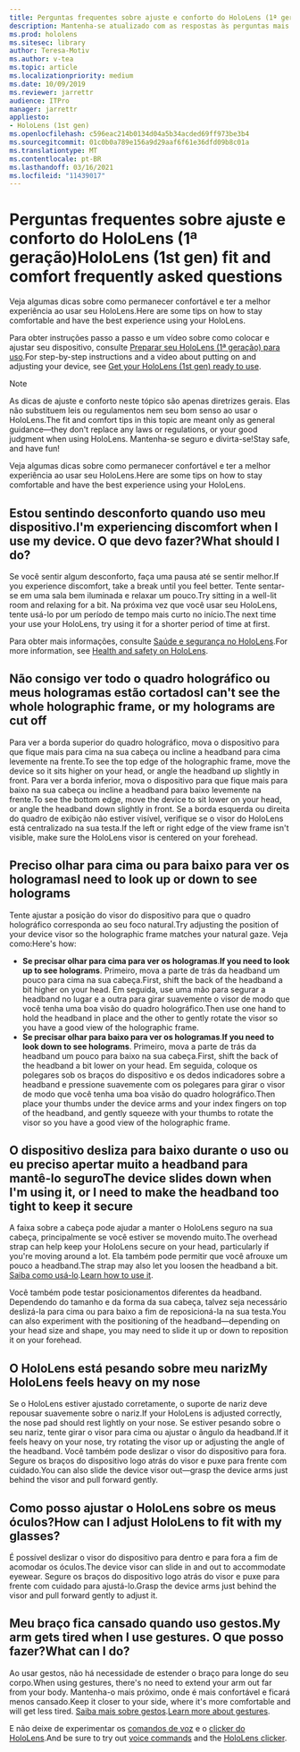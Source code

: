```yaml
---
title: Perguntas frequentes sobre ajuste e conforto do HoloLens (1ª geração)
description: Mantenha-se atualizado com as respostas às perguntas mais frequentes sobre como encaixar seu dispositivo de realidade mista HoloLens (1ª geração).
ms.prod: hololens
ms.sitesec: library
author: Teresa-Motiv
ms.author: v-tea
ms.topic: article
ms.localizationpriority: medium
ms.date: 10/09/2019
ms.reviewer: jarrettr
audience: ITPro
manager: jarrettr
appliesto:
- HoloLens (1st gen)
ms.openlocfilehash: c596eac214b0134d04a5b34acded69ff973be3b4
ms.sourcegitcommit: 01c0b0a789e156a9d29aaf6f61e36dfd09b8c01a
ms.translationtype: MT
ms.contentlocale: pt-BR
ms.lasthandoff: 03/16/2021
ms.locfileid: "11439017"
---
```

# <a name="hololens-1st-gen-fit-and-comfort-frequently-asked-questions"></a><span data-ttu-id="4e250-103">Perguntas frequentes sobre ajuste e conforto do HoloLens (1ª geração)</span><span class="sxs-lookup"><span data-stu-id="4e250-103">HoloLens (1st gen) fit and comfort frequently asked questions</span></span>

<span data-ttu-id="4e250-104">Veja algumas dicas sobre como permanecer confortável e ter a melhor experiência ao usar seu HoloLens.</span><span class="sxs-lookup"><span data-stu-id="4e250-104">Here are some tips on how to stay comfortable and have the best experience using your HoloLens.</span></span>

<span data-ttu-id="4e250-105">Para obter instruções passo a passo e um vídeo sobre como colocar e ajustar seu dispositivo, consulte [Preparar seu HoloLens (1ª geração) para uso](hololens1-setup.md).</span><span class="sxs-lookup"><span data-stu-id="4e250-105">For step-by-step instructions and a video about putting on and adjusting your device, see [Get your HoloLens (1st gen) ready to use](hololens1-setup.md).</span></span>

> [!NOTE]
> <span data-ttu-id="4e250-106">As dicas de ajuste e conforto neste tópico são apenas diretrizes gerais. Elas não substituem leis ou regulamentos nem seu bom senso ao usar o HoloLens.</span><span class="sxs-lookup"><span data-stu-id="4e250-106">The fit and comfort tips in this topic are meant only as general guidance&mdash;they don't replace any laws or regulations, or your good judgment when using HoloLens.</span></span> <span data-ttu-id="4e250-107">Mantenha-se seguro e divirta-se!</span><span class="sxs-lookup"><span data-stu-id="4e250-107">Stay safe, and have fun!</span></span>

<span data-ttu-id="4e250-108">Veja algumas dicas sobre como permanecer confortável e ter a melhor experiência ao usar seu HoloLens.</span><span class="sxs-lookup"><span data-stu-id="4e250-108">Here are some tips on how to stay comfortable and have the best experience using your HoloLens.</span></span>

## <a name="im-experiencing-discomfort-when-i-use-my-device-what-should-i-do"></a><span data-ttu-id="4e250-109">Estou sentindo desconforto quando uso meu dispositivo.</span><span class="sxs-lookup"><span data-stu-id="4e250-109">I'm experiencing discomfort when I use my device.</span></span> <span data-ttu-id="4e250-110">O que devo fazer?</span><span class="sxs-lookup"><span data-stu-id="4e250-110">What should I do?</span></span>

<span data-ttu-id="4e250-111">Se você sentir algum desconforto, faça uma pausa até se sentir melhor.</span><span class="sxs-lookup"><span data-stu-id="4e250-111">If you experience discomfort, take a break until you feel better.</span></span> <span data-ttu-id="4e250-112">Tente sentar-se em uma sala bem iluminada e relaxar um pouco.</span><span class="sxs-lookup"><span data-stu-id="4e250-112">Try sitting in a well-lit room and relaxing for a bit.</span></span> <span data-ttu-id="4e250-113">Na próxima vez que você usar seu HoloLens, tente usá-lo por um período de tempo mais curto no início.</span><span class="sxs-lookup"><span data-stu-id="4e250-113">The next time your use your HoloLens, try using it for a shorter period of time at first.</span></span>

<span data-ttu-id="4e250-114">Para obter mais informações, consulte [Saúde e segurança no HoloLens](https://go.microsoft.com/fwlink/p/?LinkId=746661).</span><span class="sxs-lookup"><span data-stu-id="4e250-114">For more information, see [Health and safety on HoloLens](https://go.microsoft.com/fwlink/p/?LinkId=746661).</span></span>

## <a name="i-cant-see-the-whole-holographic-frame-or-my-holograms-are-cut-off"></a><span data-ttu-id="4e250-115">Não consigo ver todo o quadro holográfico ou meus hologramas estão cortados</span><span class="sxs-lookup"><span data-stu-id="4e250-115">I can't see the whole holographic frame, or my holograms are cut off</span></span>

<span data-ttu-id="4e250-116">Para ver a borda superior do quadro holográfico, mova o dispositivo para que fique mais para cima na sua cabeça ou incline a headband para cima levemente na frente.</span><span class="sxs-lookup"><span data-stu-id="4e250-116">To see the top edge of the holographic frame, move the device so it sits higher on your head, or angle the headband up slightly in front.</span></span> <span data-ttu-id="4e250-117">Para ver a borda inferior, mova o dispositivo para que fique mais para baixo na sua cabeça ou incline a headband para baixo levemente na frente.</span><span class="sxs-lookup"><span data-stu-id="4e250-117">To see the bottom edge, move the device to sit lower on your head, or angle the headband down slightly in front.</span></span> <span data-ttu-id="4e250-118">Se a borda esquerda ou direita do quadro de exibição não estiver visível, verifique se o visor do HoloLens está centralizado na sua testa.</span><span class="sxs-lookup"><span data-stu-id="4e250-118">If the left or right edge of the view frame isn't visible, make sure the HoloLens visor is centered on your forehead.</span></span>

## <a name="i-need-to-look-up-or-down-to-see-holograms"></a><span data-ttu-id="4e250-119">Preciso olhar para cima ou para baixo para ver os hologramas</span><span class="sxs-lookup"><span data-stu-id="4e250-119">I need to look up or down to see holograms</span></span>

<span data-ttu-id="4e250-120">Tente ajustar a posição do visor do dispositivo para que o quadro holográfico corresponda ao seu foco natural.</span><span class="sxs-lookup"><span data-stu-id="4e250-120">Try adjusting the position of your device visor so the holographic frame matches your natural gaze.</span></span> <span data-ttu-id="4e250-121">Veja como:</span><span class="sxs-lookup"><span data-stu-id="4e250-121">Here's how:</span></span>

- <span data-ttu-id="4e250-122">**Se precisar olhar para cima para ver os hologramas**.</span><span class="sxs-lookup"><span data-stu-id="4e250-122">**If you need to look up to see holograms**.</span></span> <span data-ttu-id="4e250-123">Primeiro, mova a parte de trás da headband um pouco para cima na sua cabeça.</span><span class="sxs-lookup"><span data-stu-id="4e250-123">First, shift the back of the headband a bit higher on your head.</span></span> <span data-ttu-id="4e250-124">Em seguida, use uma mão para segurar a headband no lugar e a outra para girar suavemente o visor de modo que você tenha uma boa visão do quadro holográfico.</span><span class="sxs-lookup"><span data-stu-id="4e250-124">Then use one hand to hold the headband in place and the other to gently rotate the visor so you have a good view of the holographic frame.</span></span>
- <span data-ttu-id="4e250-125">**Se precisar olhar para baixo para ver os hologramas**.</span><span class="sxs-lookup"><span data-stu-id="4e250-125">**If you need to look down to see holograms**.</span></span> <span data-ttu-id="4e250-126">Primeiro, mova a parte de trás da headband um pouco para baixo na sua cabeça.</span><span class="sxs-lookup"><span data-stu-id="4e250-126">First, shift the back of the headband a bit lower on your head.</span></span> <span data-ttu-id="4e250-127">Em seguida, coloque os polegares sob os braços do dispositivo e os dedos indicadores sobre a headband e pressione suavemente com os polegares para girar o visor de modo que você tenha uma boa visão do quadro holográfico.</span><span class="sxs-lookup"><span data-stu-id="4e250-127">Then place your thumbs under the device arms and your index fingers on top of the headband, and gently squeeze with your thumbs to rotate the visor so you have a good view of the holographic frame.</span></span>

## <a name="the-device-slides-down-when-im-using-it-or-i-need-to-make-the-headband-too-tight-to-keep-it-secure"></a><span data-ttu-id="4e250-128">O dispositivo desliza para baixo durante o uso ou eu preciso apertar muito a headband para mantê-lo seguro</span><span class="sxs-lookup"><span data-stu-id="4e250-128">The device slides down when I'm using it, or I need to make the headband too tight to keep it secure</span></span>

<span data-ttu-id="4e250-129">A faixa sobre a cabeça pode ajudar a manter o HoloLens seguro na sua cabeça, principalmente se você estiver se movendo muito.</span><span class="sxs-lookup"><span data-stu-id="4e250-129">The overhead strap can help keep your HoloLens secure on your head, particularly if you're moving around a lot.</span></span> <span data-ttu-id="4e250-130">Ela também pode permitir que você afrouxe um pouco a headband.</span><span class="sxs-lookup"><span data-stu-id="4e250-130">The strap may also let you loosen the headband a bit.</span></span> <span data-ttu-id="4e250-131">[Saiba como usá-lo](hololens1-setup.md#adjust-fit).</span><span class="sxs-lookup"><span data-stu-id="4e250-131">[Learn how to use it](hololens1-setup.md#adjust-fit).</span></span>

<span data-ttu-id="4e250-132">Você também pode testar posicionamentos diferentes da headband. Dependendo do tamanho e da forma da sua cabeça, talvez seja necessário deslizá-la para cima ou para baixo a fim de reposicioná-la na sua testa.</span><span class="sxs-lookup"><span data-stu-id="4e250-132">You can also experiment with the positioning of the headband&mdash;depending on your head size and shape, you may need to slide it up or down to reposition it on your forehead.</span></span>

## <a name="my-hololens-feels-heavy-on-my-nose"></a><span data-ttu-id="4e250-133">O HoloLens está pesando sobre meu nariz</span><span class="sxs-lookup"><span data-stu-id="4e250-133">My HoloLens feels heavy on my nose</span></span>

<span data-ttu-id="4e250-134">Se o HoloLens estiver ajustado corretamente, o suporte de nariz deve repousar suavemente sobre o nariz.</span><span class="sxs-lookup"><span data-stu-id="4e250-134">If your HoloLens is adjusted correctly, the nose pad should rest lightly on your nose.</span></span> <span data-ttu-id="4e250-135">Se estiver pesando sobre o seu nariz, tente girar o visor para cima ou ajustar o ângulo da headband.</span><span class="sxs-lookup"><span data-stu-id="4e250-135">If it feels heavy on your nose, try rotating the visor up or adjusting the angle of the headband.</span></span> <span data-ttu-id="4e250-136">Você também pode deslizar o visor do dispositivo para fora. Segure os braços do dispositivo logo atrás do visor e puxe para frente com cuidado.</span><span class="sxs-lookup"><span data-stu-id="4e250-136">You can also slide the device visor out&mdash;grasp the device arms just behind the visor and pull forward gently.</span></span>

## <a name="how-can-i-adjust-hololens-to-fit-with-my-glasses"></a><span data-ttu-id="4e250-137">Como posso ajustar o HoloLens sobre os meus óculos?</span><span class="sxs-lookup"><span data-stu-id="4e250-137">How can I adjust HoloLens to fit with my glasses?</span></span>

<span data-ttu-id="4e250-138">É possível deslizar o visor do dispositivo para dentro e para fora a fim de acomodar os óculos.</span><span class="sxs-lookup"><span data-stu-id="4e250-138">The device visor can slide in and out to accommodate eyewear.</span></span> <span data-ttu-id="4e250-139">Segure os braços do dispositivo logo atrás do visor e puxe para frente com cuidado para ajustá-lo.</span><span class="sxs-lookup"><span data-stu-id="4e250-139">Grasp the device arms just behind the visor and pull forward gently to adjust it.</span></span>

## <a name="my-arm-gets-tired-when-i-use-gestures-what-can-i-do"></a><span data-ttu-id="4e250-140">Meu braço fica cansado quando uso gestos.</span><span class="sxs-lookup"><span data-stu-id="4e250-140">My arm gets tired when I use gestures.</span></span> <span data-ttu-id="4e250-141">O que posso fazer?</span><span class="sxs-lookup"><span data-stu-id="4e250-141">What can I do?</span></span>

<span data-ttu-id="4e250-142">Ao usar gestos, não há necessidade de estender o braço para longe do seu corpo.</span><span class="sxs-lookup"><span data-stu-id="4e250-142">When using gestures, there's no need to extend your arm out far from your body.</span></span> <span data-ttu-id="4e250-143">Mantenha-o mais próximo, onde é mais confortável e ficará menos cansado.</span><span class="sxs-lookup"><span data-stu-id="4e250-143">Keep it closer to your side, where it's more comfortable and will get less tired.</span></span> <span data-ttu-id="4e250-144">[Saiba mais sobre gestos](hololens1-basic-usage.md#use-hololens-with-your-hands).</span><span class="sxs-lookup"><span data-stu-id="4e250-144">[Learn more about gestures](hololens1-basic-usage.md#use-hololens-with-your-hands).</span></span>

<span data-ttu-id="4e250-145">E não deixe de experimentar os [comandos de voz](hololens-cortana.md) e o [clicker do HoloLens](hololens1-clicker.md).</span><span class="sxs-lookup"><span data-stu-id="4e250-145">And be sure to try out [voice commands](hololens-cortana.md) and the [HoloLens clicker](hololens1-clicker.md).</span></span>
